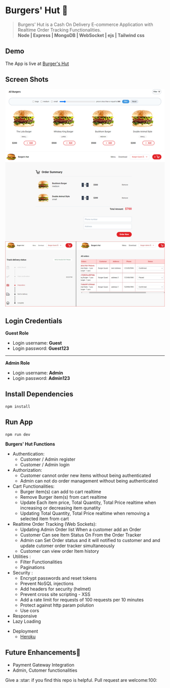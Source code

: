 # Burgers' Hut :hamburger:

> Burgers' Hut is a Cash On Delivery E-commerce Application with Realtime Order Tracking Functionalities.
> <br> <b>Node | Express | MongoDB | WebSocket | ejs | Tailwind css</b>

## Demo

The App is live at [Burger's Hut](https://github.com/mahadi-devo/Burger-s-Hut)

## Screen Shots

![Screenshot](screenshot1.png)
![Screenshot](screenshot2.png)
![Screenshot](screenshot3.JPG)

## Login Credentials

<b> Guest Role </b>

<ul>
    <li>Login username: <b>Guest</b></li>
    <li>Login password: <b>Guest123</b></li>
</ul>
<hr>
<b> Admin Role </b>
<ul>
    <li>Login username: <b>Admin</b></li>
    <li>Login password: <b>Admin123</b></li>
</ul>

## Install Dependencies

```
npm install
```

## Run App

```
npm run dev
```

<b>Burgers' Hut Functions</b>

<ul>
    <li>Authentication:
        <ul>
            <li>Customer / Admin register</li>
            <li>Customer / Admin login</li>
        </ul>
    </li>
    <li>Authorization:
        <ul>
            <li>Customer cannot order new items without being authenticated</li>
            <li>Admin can not do order management without being authenticated</li>
        </ul>
    </li>
        <li>Cart Functionalities:
        <ul>
            <li>Burger item(s) can add to cart realtime</li>
            <li>Remove Burger item(s) from cart realtime</li>
            <li>Update Each item price, Total Quantity, Total Price realtime  when increasing or decreasing item qunatity</li>
            <li>Updating Total Quantity, Total Price realtime  when removing a selected item from cart</li>
        </ul>
        </li>
        <li>Realtime Order Tracking (Web Sockets):
        <ul>
            <li>Updating Admin Order list When a customer add an Order</li>
            <li>Customer Can see Item Status On From the Order Tracker</li>
            <li>Admin can Set Order status and it will notified to customer and and update cutomer order tracker simultaneously</li>
            <li>Customer can view order Item history</li>
        </ul>
        <li>Utilities :
        <ul>
            <li>Filter Functionalities</li>
            <li>Paginations</li>
        </ul>
        </li>
        <li>Security :
        <ul>
            <li>Encrypt passwords and reset tokens</li>
            <li>Prevent NoSQL injections</li>
            <li>Add headers for security (helmet)</li>
            <li>Prevent cross site scripting - XSS</li>
            <li>Add a rate limit for requests of 100 requests per 10 minutes</li>
            <li>Protect against http param polution</li>
            <li>Use cors</li>
        </ul>
        </li>
    <li>Responsive</li>
    <li>Lazy Loading</li>
</ul>
<ul>
    <li>Deployment
        <ul>
        <li><a href ="www.heroku.com">Heroku</a></li>
        </ul>
    </li>
</ul>

## Future Enhancements:rocket:

<ul>
    <li>Payment Gateway Integration</li>
    <li>Admin, Cutomer functionalities</li>
</ul>

<p>Give a :star: if you find this repo is helpful. Pull request are welcome:100:<p>
